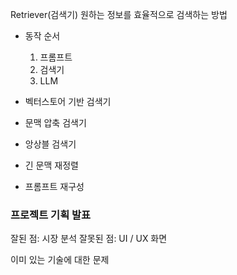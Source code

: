 Retriever(검색기)
원하는 정보를 효율적으로 검색하는 방법
- 동작 순서 
	1. 프롬프트
	2. 검색기
	3. LLM

- 벡터스토어 기반 검색기
- 문맥 압축 검색기
- 앙상블 검색기
- 긴 문맥 재정렬
- 프롬프트 재구성


### 프로젝트 기획 발표
잘된 점: 시장 분석
잘못된 점: UI / UX 화면 

이미 있는 기술에 대한 문제

